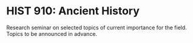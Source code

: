 # HIST 910: Ancient History

Research seminar on selected topics of current importance for the field. Topics to be announced in advance.